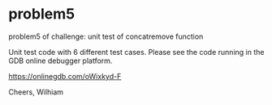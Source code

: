 # problem5
problem5 of challenge: unit test of concatremove function

Unit test code with 6 different test cases. Please see the code running in the GDB online debugger platform.

https://onlinegdb.com/oWixkyd-F

Cheers,
Wilhiam
